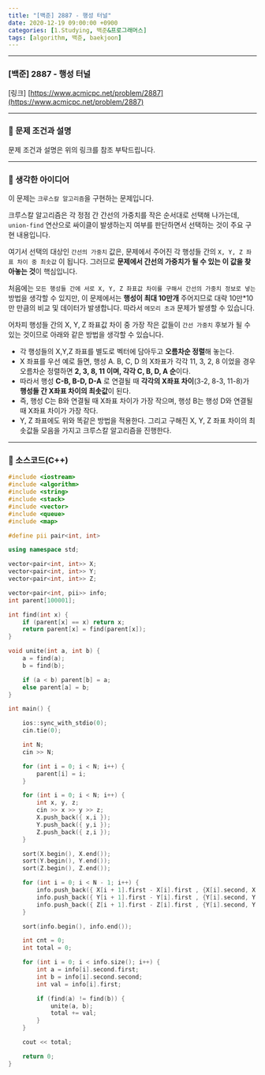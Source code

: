 ```yaml
---
title: "[백준] 2887 - 행성 터널"
date: 2020-12-19 09:00:00 +0900
categories: [1.Studying, 백준&프로그래머스]
tags: [algorithm, 백준, baekjoon]
---
```




------

### **[백준] 2887 - 행성 터널**

[링크] [https://www.acmicpc.net/problem/2887](https://www.acmicpc.net/problem/2887)

---

### **💎 문제 조건과 설명**

문제 조건과 설명은 위의 링크를 참조 부탁드립니다.

------



### **🚀 생각한 아이디어**

이 문제는 `크루스칼 알고리즘`을 구현하는 문제입니다.

크루스칼 알고리즘은 각 정점 간 간선의 가중치를 작은 순서대로 선택해 나가는데, `union-find` 연산으로 싸이클이 발생하는지 여부를 판단하면서 선택하는 것이 주요 구현 내용입니다.

여기서 선택의 대상인 `간선의 가중치` 값은, 문제에서 주어진 각 행성들 간의 `X, Y, Z 좌표 차이 중 최솟값` 이 됩니다. 그러므로 **문제에서 간선의 가중치가 될 수 있는 이 값을 찾아놓는 것**이 핵심입니다.

처음에는 `모든 행성들 간에 서로 X, Y, Z 좌표값 차이를 구해서 간선의 가중치 정보로 넣는` 방법을 생각할 수 있지만, 이 문제에서는 **행성이 최대 10만개** 주어지므로 대략 10만*10만 만큼의 비교 및 데이터가 발생합니다. 따라서 `메모리 초과` 문제가 발생할 수 있습니다.

어차피 행성들 간의 X, Y, Z 좌표값 차이 중 가장 작은 값들이 `간선 가중치` 후보가 될 수 있는 것이므로 아래와 같은 방법을 생각할 수 있습니다.

* 각 행성들의 X,Y,Z 좌표를 별도로 벡터에 담아두고 **오름차순 정렬**해 놓는다.
* X 좌표를 우선 예로 들면, 행성 A. B, C, D 의 X좌표가 각각 11, 3, 2, 8 이었을 경우 오름차순 정렬하면 **2, 3, 8, 11 이며, 각각 C, B, D, A 순**이다.
* 따라서 행성 **C-B, B-D, D-A** 로 연결될 때 **각각의 X좌표 차이**(3-2, 8-3, 11-8)가 **행성들 간 X좌표 차이의 최솟값**이 된다.
* 즉, 행성 C는 B와 연결될 때 X좌표 차이가 가장 작으며, 행성 B는 행성 D와 연결될 때 X좌표 차이가 가장 작다.
* Y, Z 좌표에도 위와 똑같은 방법을 적용한다. 그리고 구해진 X, Y, Z 좌표 차이의 최솟값들 모음을 가지고 크루스칼 알고리즘을 진행한다.



------

### **🚀 소스코드(C++)** 

```c++
#include <iostream>
#include <algorithm>
#include <string>
#include <stack>
#include <vector>
#include <queue>
#include <map>

#define pii pair<int, int>

using namespace std;

vector<pair<int, int>> X;
vector<pair<int, int>> Y;
vector<pair<int, int>> Z;

vector<pair<int, pii>> info;
int parent[100001];

int find(int x) {
	if (parent[x] == x) return x;
	return parent[x] = find(parent[x]);
}

void unite(int a, int b) {
	a = find(a);
	b = find(b);

	if (a < b) parent[b] = a;
	else parent[a] = b;
}

int main() {

	ios::sync_with_stdio(0);
	cin.tie(0);

	int N;
	cin >> N;

	for (int i = 0; i < N; i++) {
		parent[i] = i;
	}

	for (int i = 0; i < N; i++) {
		int x, y, z;
		cin >> x >> y >> z;
		X.push_back({ x,i });
		Y.push_back({ y,i });
		Z.push_back({ z,i });
	}

	sort(X.begin(), X.end());
	sort(Y.begin(), Y.end());
	sort(Z.begin(), Z.end());

	for (int i = 0; i < N - 1; i++) {
		info.push_back({ X[i + 1].first - X[i].first , {X[i].second, X[i + 1].second} });
		info.push_back({ Y[i + 1].first - Y[i].first , {Y[i].second, Y[i + 1].second} });
		info.push_back({ Z[i + 1].first - Z[i].first , {Y[i].second, Y[i + 1].second} });
	}

	sort(info.begin(), info.end());

	int cnt = 0;
	int total = 0;

	for (int i = 0; i < info.size(); i++) {
		int a = info[i].second.first;
		int b = info[i].second.second;
		int val = info[i].first;

		if (find(a) != find(b)) {
			unite(a, b);
			total += val;
		}
	}

	cout << total;

	return 0;
}
```

